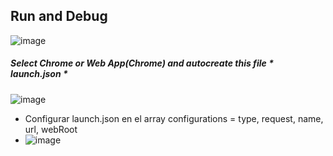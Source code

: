 ## Run and Debug
![image](https://user-images.githubusercontent.com/114600775/215283091-38da1197-c1be-4988-a5ce-3eb7b27adb6d.png)

##### Select Chrome or Web App(Chrome) and autocreate this file * launch.json *

![image](https://user-images.githubusercontent.com/114600775/215283124-59d7904f-a2e9-4584-9de9-f927935c1a9e.png)

* Configurar launch.json en el array configurations = type, request, name, url, webRoot
* ![image](https://user-images.githubusercontent.com/114600775/215285126-0f8f5232-3d14-468a-ac8e-6ac34a5dacb2.png)


